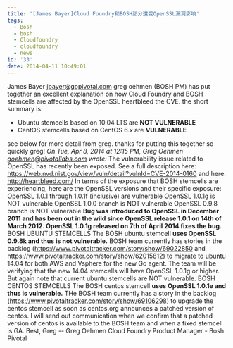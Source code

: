 ```yaml
---
title: '[James Bayer]Cloud Foundry和BOSH部分遭受OpenSSL漏洞影响'
tags:
  - Bosh
  - bosh
  - Cloudfoundry
  - cloudfoundry
  - news
id: '33'
date: 2014-04-11 10:49:01
---
```


James Bayer [jbayer@gopivotal.com](mailto:jbayer@gopivotal.com) greg oehmen (BOSH PM) has put together an excellent explanation on how Cloud Foundry and BOSH stemcells are affected by the OpenSSL heartbleed the CVE. the short summary is:

*   Ubuntu stemcells based on 10.04 LTS are **NOT VULNERABLE**
*   CentOS stemcells based on CentOS 6.x are **VULNERABLE**

see below for more detail from greg. thanks for putting this together so quickly greg! _On Tue, Apr 8, 2014 at 12:15 PM, Greg Oehmen [goehmen@pivotallabs.com](mailto:goehmen@pivotallabs.com) wrote:_ The vulnerability issue related to OpenSSL has recently been exposed. See a full description here: https://web.nvd.nist.gov/view/vuln/detail?vulnId=CVE-2014-0160 and here: http://heartbleed.com/ In terms of the exposure that BOSH stemcells are experiencing, here are the OpenSSL versions and their specific exposure: OpenSSL 1.0.1 through 1.0.1f (inclusive) are vulnerable OpenSSL 1.0.1g is NOT vulnerable OpenSSL 1.0.0 branch is NOT vulnerable OpenSSL 0.9.8 branch is NOT vulnerable **Bug was introduced to OpenSSL in December 2011 and has been out in the wild since OpenSSL release 1.0.1 on 14th of March 2012. OpenSSL 1.0.1g released on 7th of April 2014 fixes the bug.** BOSH UBUNTU STEMCELLS The BOSH ubuntu stemcell **uses OpenSSL 0.9.8k and thus is not vulnerable.** BOSH team currently has stories in the backlog (https://www.pivotaltracker.com/story/show/69022850 and https://www.pivotaltracker.com/story/show/62015812) to migrate to ubuntu 14.04 for both AWS and Vsphere for the new Go agent. The team will be verifying that the new 14.04 stemcells will have OpenSSL 1.0.1g or higher. But again note that current ubuntu stemcells are NOT vulnerable. BOSH CENTOS STEMCELLS The BOSH centos stemcell **uses OpenSSL 1.0.1e and thus is vulnerable.** THe BOSH team currently has a story in the backlog (https://www.pivotaltracker.com/story/show/69106298) to upgrade the centos stemcell as soon as centos.org announces a patched version of centos. I will send out communication when we confirm that a patched version of centos is available to the BOSH team and when a fixed stemcell is GA. Best, Greg -- Greg Oehmen Cloud Foundry Product Manager - Bosh Pivotal